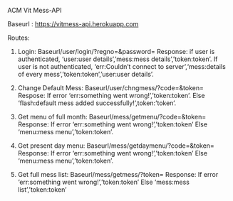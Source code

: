 

ACM Vit Mess-API

Baseurl : https://vitmess-api.herokuapp.com

Routes:
1.	Login: Baseurl/user/login/?regno=<regno>&password=<password> 
Response: 
if user is authenticated, ‘user:user details’,’mess:mess details’,’token:token’.
If user is not authenticated, ‘err:Couldn’t connect to server’,‘mess:details of every mess’,’token:token’,’user:user details’.


2.	Change Default Mess: Baseurl/user/chngmess/?code=<mess code>&token=<token>
Respose:
If error ‘err:something went wrong!’,’token:token’.
Else ‘flash:default mess added successfully!’,token:’token’.


3.	Get menu of full month: Baseurl/mess/getmenu/?code=<mess code>&token=<token> 
Response:
If error ‘err:something went wrong!’,’token:token’
Else ‘menu:mess menu’,’token:token’.

4.	Get present day menu: Baseurl/mess/getdaymenu/?code=<mess code>&token=<token>
Response:
If error ‘err:something went wrong!’,’token:token’
Else ‘menu:mess menu’,’token:token’.


5.	Get  full mess list: Baseurl/mess/getmess/?token=<token>
Response:
If error ‘err:something went wrong!’,’token:token’
Else ‘mess:mess list’,’token:token’
